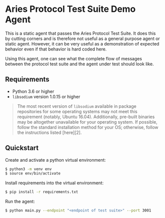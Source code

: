 Aries Protocol Test Suite Demo Agent
====================================

This is a static agent that passes the Aries Protocol Test Suite. It does this
by cutting corners and is therefore not useful as a general purpose agent or
static agent. However, it can be very useful as a demonstration of expected
behavior even if that behavior is hard coded here.

Using this agent, one can see what the complete flow of messages between the
protocol test suite and the agent under test should look like.

Requirements
------------

- Python 3.6 or higher
- `libsodium` version 1.0.15 or higher

> The most recent version of `libsodium` available in package repositories for
> some operating systems may not meet this requirement (notably, Ubuntu 16.04).
> Additionally, pre-built binaries may be altogether unavailable for your
> operating system. If possible, follow the standard installation method for
> your OS; otherwise, follow the instructions listed [here][2].

Quickstart
----------

Create and activate a python virtual environment:
```sh
$ python3 -m venv env
$ source env/bin/activate
```

Install requirements into the virtual environment:
```sh
$ pip install -r requirements.txt
```

Run the agent:
```sh
$ python main.py --endpoint "<endpoint of test suite>" --port 3001
```
